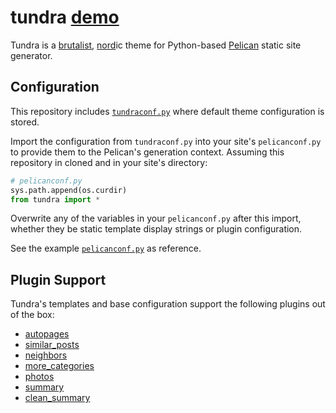# tundra [demo](https://rwev.gitlab.io)

Tundra is a [brutalist](https://brutalist-web.design/), [nord](https://nordtheme.com)ic theme for Python-based [Pelican](https://getpelican.com) static site generator. 

## Configuration

This repository includes [`tundraconf.py`](https://gitlab.com/rwev/tundra/blob/master/tundraconf.py) where default theme configuration is stored. 

Import the configuration from `tundraconf.py` into your site's `pelicanconf.py` to  provide them to the Pelican's generation context. Assuming this repository in cloned and in your site's directory:
 
 ```python
# pelicanconf.py
sys.path.append(os.curdir)
from tundra import *
```

Overwrite any of the variables in your `pelicanconf.py` after this import, whether they be static template display strings or plugin configuration.
 
 See the example [`pelicanconf.py`](https://gitlab.com/rwev/rwev.gitlab.io/blob/master/pelicanconf.py) as reference.
 
## Plugin Support

Tundra's templates and base configuration support the following plugins out of the box:

- [autopages](https://github.com/getpelican/pelican-plugins/tree/master/autopages)
- [similar_posts](https://github.com/davidlesieur/similar_posts/tree/d6014555961f931d0a1b8c4e90e3fdb3439e6300)
- [neighbors](https://github.com/getpelican/pelican-plugins/tree/master/neighbors)
- [more_categories](https://github.com/getpelican/pelican-plugins/tree/master/more_categories)
- [photos](https://github.com/getpelican/pelican-plugins/tree/master/photos)
- [summary](https://github.com/getpelican/pelican-plugins/tree/master/summary)
- [clean_summary](https://github.com/getpelican/pelican-plugins/tree/master/summary)
